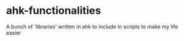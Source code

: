 # ahk-functionalities
A bunch of 'libraries' written in ahk to include in scripts to make my life easier
